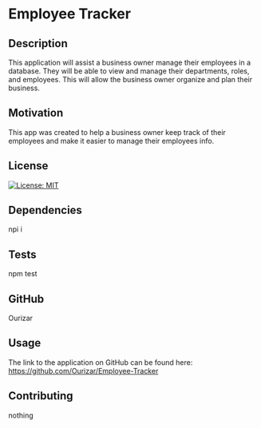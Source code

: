 # Employee Tracker

## Description
This application will assist a business owner manage their employees in a database. They will be able to view and manage their departments, roles, and employees. This will allow the business owner organize and plan their business.   

## Motivation
This app was created to help a business owner keep track of their employees and make it easier to manage their employees info.

## License
[![License: MIT](https://img.shields.io/badge/License-MIT-yellow.svg)](https://opensource.org/licenses/MIT)

## Dependencies
npi i

## Tests
npm test

## GitHub
Ourizar

## Usage
The link to the application on GitHub can be found here: https://github.com/Ourizar/Employee-Tracker

## Contributing
nothing

